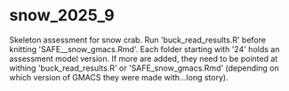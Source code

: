 # snow_2025_9

Skeleton assessment for snow crab. Run 'buck_read_results.R' before knitting 'SAFE__snow_gmacs.Rmd'. Each folder starting with '24' holds an assessment model version. If more are added, they need to be pointed at withing 'buck_read_results.R' or 'SAFE_snow_gmacs.Rmd' (depending on which version of GMACS they were made with...long story).
